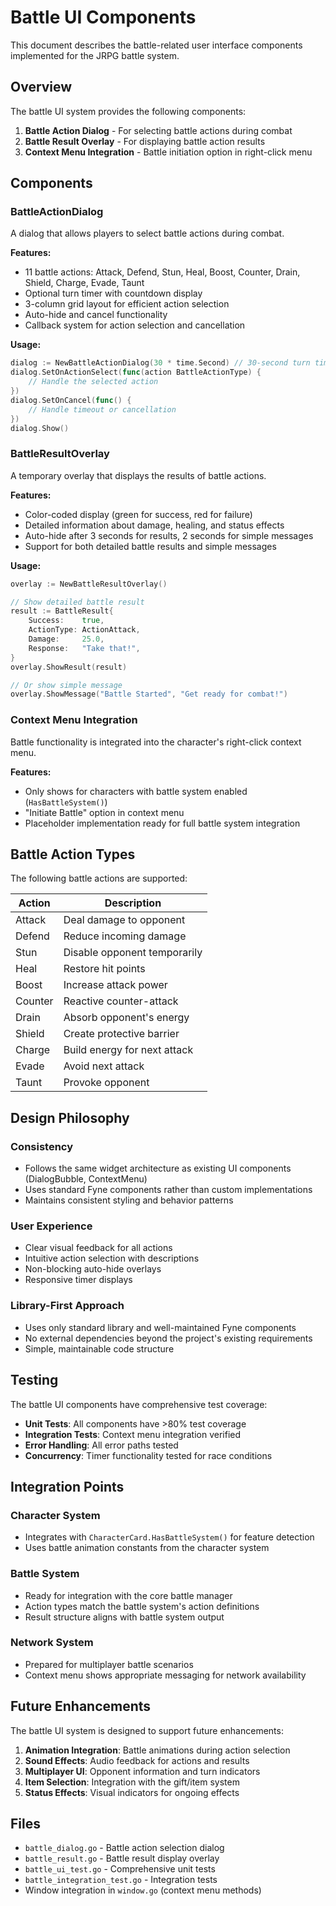 # Battle UI Components

This document describes the battle-related user interface components implemented for the JRPG battle system.

## Overview

The battle UI system provides the following components:

1. **Battle Action Dialog** - For selecting battle actions during combat
2. **Battle Result Overlay** - For displaying battle action results
3. **Context Menu Integration** - Battle initiation option in right-click menu

## Components

### BattleActionDialog

A dialog that allows players to select battle actions during combat.

**Features:**
- 11 battle actions: Attack, Defend, Stun, Heal, Boost, Counter, Drain, Shield, Charge, Evade, Taunt
- Optional turn timer with countdown display
- 3-column grid layout for efficient action selection
- Auto-hide and cancel functionality
- Callback system for action selection and cancellation

**Usage:**
```go
dialog := NewBattleActionDialog(30 * time.Second) // 30-second turn timer
dialog.SetOnActionSelect(func(action BattleActionType) {
    // Handle the selected action
})
dialog.SetOnCancel(func() {
    // Handle timeout or cancellation
})
dialog.Show()
```

### BattleResultOverlay

A temporary overlay that displays the results of battle actions.

**Features:**
- Color-coded display (green for success, red for failure)
- Detailed information about damage, healing, and status effects
- Auto-hide after 3 seconds for results, 2 seconds for simple messages
- Support for both detailed battle results and simple messages

**Usage:**
```go
overlay := NewBattleResultOverlay()

// Show detailed battle result
result := BattleResult{
    Success:    true,
    ActionType: ActionAttack,
    Damage:     25.0,
    Response:   "Take that!",
}
overlay.ShowResult(result)

// Or show simple message
overlay.ShowMessage("Battle Started", "Get ready for combat!")
```

### Context Menu Integration

Battle functionality is integrated into the character's right-click context menu.

**Features:**
- Only shows for characters with battle system enabled (`HasBattleSystem()`)
- "Initiate Battle" option in context menu
- Placeholder implementation ready for full battle system integration

## Battle Action Types

The following battle actions are supported:

| Action | Description |
|--------|-------------|
| Attack | Deal damage to opponent |
| Defend | Reduce incoming damage |
| Stun | Disable opponent temporarily |
| Heal | Restore hit points |
| Boost | Increase attack power |
| Counter | Reactive counter-attack |
| Drain | Absorb opponent's energy |
| Shield | Create protective barrier |
| Charge | Build energy for next attack |
| Evade | Avoid next attack |
| Taunt | Provoke opponent |

## Design Philosophy

### Consistency
- Follows the same widget architecture as existing UI components (DialogBubble, ContextMenu)
- Uses standard Fyne components rather than custom implementations
- Maintains consistent styling and behavior patterns

### User Experience
- Clear visual feedback for all actions
- Intuitive action selection with descriptions
- Non-blocking auto-hide overlays
- Responsive timer displays

### Library-First Approach
- Uses only standard library and well-maintained Fyne components
- No external dependencies beyond the project's existing requirements
- Simple, maintainable code structure

## Testing

The battle UI components have comprehensive test coverage:

- **Unit Tests**: All components have >80% test coverage
- **Integration Tests**: Context menu integration verified
- **Error Handling**: All error paths tested
- **Concurrency**: Timer functionality tested for race conditions

## Integration Points

### Character System
- Integrates with `CharacterCard.HasBattleSystem()` for feature detection
- Uses battle animation constants from the character system

### Battle System
- Ready for integration with the core battle manager
- Action types match the battle system's action definitions
- Result structure aligns with battle system output

### Network System
- Prepared for multiplayer battle scenarios
- Context menu shows appropriate messaging for network availability

## Future Enhancements

The battle UI system is designed to support future enhancements:

1. **Animation Integration**: Battle animations during action selection
2. **Sound Effects**: Audio feedback for actions and results
3. **Multiplayer UI**: Opponent information and turn indicators
4. **Item Selection**: Integration with the gift/item system
5. **Status Effects**: Visual indicators for ongoing effects

## Files

- `battle_dialog.go` - Battle action selection dialog
- `battle_result.go` - Battle result display overlay
- `battle_ui_test.go` - Comprehensive unit tests
- `battle_integration_test.go` - Integration tests
- Window integration in `window.go` (context menu methods)
